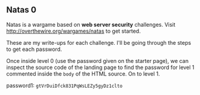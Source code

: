 ## Natas 0 ##

Natas is a wargame based on **web server security** challenges.
Visit http://overthewire.org/wargames/natas to get started.

These are my write-ups for each challenge. I'll be going through the steps to get each password.

Once inside level 0 (use the password given on the starter page), we can inspect the source code of the landing page to find the password for level 1 commented inside the `body` of the HTML source. On to level 1.

password1: `gtVrDuiDfck831PqWsLEZy5gyDz1clto`
